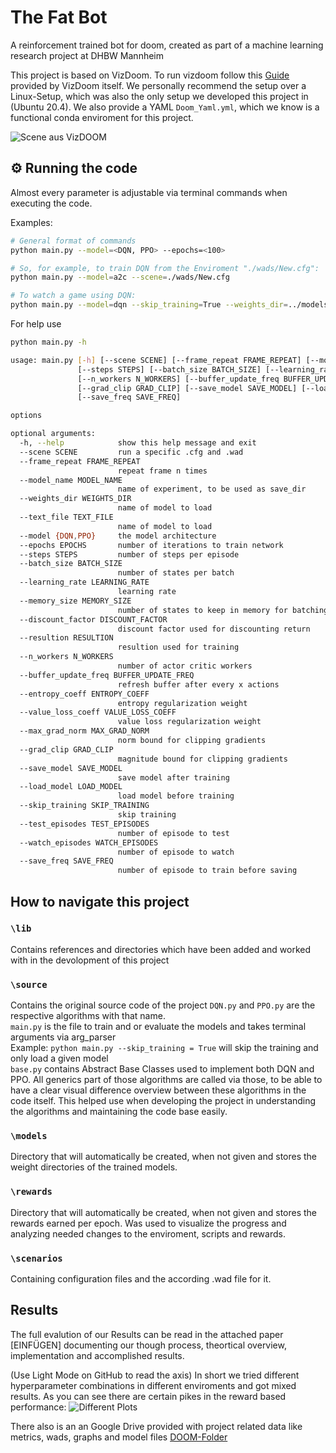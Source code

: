 # The Fat Bot
A reinforcement trained bot for doom, created as part of a machine learning research project at DHBW Mannheim

This project is based on VizDoom. To run vizdoom follow this [Guide](https://github.com/mwydmuch/ViZDoom/blob/master/doc/Building.md#linux_build) provided by VizDoom itself.
We personally recommend the setup over a Linux-Setup, which was also the only setup we developed this project in (Ubuntu 20.4).
We also provide a YAML `Doom_Yaml.yml`, which we know is a functional conda enviroment for this project.

![Scene aus VizDOOM](https://i.imgur.com/lHclExd.png)


## ⚙️ Running the code
Almost every parameter is adjustable via terminal commands when executing the code.

Examples:
```sh
# General format of commands
python main.py --model=<DQN, PPO> --epochs=<100>

# So, for example, to train DQN from the Enviroment "./wads/New.cfg":
python main.py --model=a2c --scene=./wads/New.cfg

# To watch a game using DQN:
python main.py --model=dqn --skip_training=True --weights_dir=../models/DuelQ_from_basic.pth
```
For help use 
```sh
python main.py -h

usage: main.py [-h] [--scene SCENE] [--frame_repeat FRAME_REPEAT] [--model_name MODEL_NAME] [--weights_dir WEIGHTS_DIR] [--text_file TEXT_FILE] [--model {DQN,PPO}] [--epochs EPOCHS]
               [--steps STEPS] [--batch_size BATCH_SIZE] [--learning_rate LEARNING_RATE] [--memory_size MEMORY_SIZE] [--discount_factor DISCOUNT_FACTOR] [--resultion RESULTION]
               [--n_workers N_WORKERS] [--buffer_update_freq BUFFER_UPDATE_FREQ] [--entropy_coeff ENTROPY_COEFF] [--value_loss_coeff VALUE_LOSS_COEFF] [--max_grad_norm MAX_GRAD_NORM]
               [--grad_clip GRAD_CLIP] [--save_model SAVE_MODEL] [--load_model LOAD_MODEL] [--skip_training SKIP_TRAINING] [--test_episodes TEST_EPISODES] [--watch_episodes WATCH_EPISODES]
               [--save_freq SAVE_FREQ]

options

optional arguments:
  -h, --help            show this help message and exit
  --scene SCENE         run a specific .cfg and .wad
  --frame_repeat FRAME_REPEAT
                        repeat frame n times
  --model_name MODEL_NAME
                        name of experiment, to be used as save_dir
  --weights_dir WEIGHTS_DIR
                        name of model to load
  --text_file TEXT_FILE
                        name of model to load
  --model {DQN,PPO}     the model architecture
  --epochs EPOCHS       number of iterations to train network
  --steps STEPS         number of steps per episode
  --batch_size BATCH_SIZE
                        number of states per batch
  --learning_rate LEARNING_RATE
                        learning rate
  --memory_size MEMORY_SIZE
                        number of states to keep in memory for batching
  --discount_factor DISCOUNT_FACTOR
                        discount factor used for discounting return
  --resultion RESULTION
                        resultion used for training
  --n_workers N_WORKERS
                        number of actor critic workers
  --buffer_update_freq BUFFER_UPDATE_FREQ
                        refresh buffer after every x actions
  --entropy_coeff ENTROPY_COEFF
                        entropy regularization weight
  --value_loss_coeff VALUE_LOSS_COEFF
                        value loss regularization weight
  --max_grad_norm MAX_GRAD_NORM
                        norm bound for clipping gradients
  --grad_clip GRAD_CLIP
                        magnitude bound for clipping gradients
  --save_model SAVE_MODEL
                        save model after training
  --load_model LOAD_MODEL
                        load model before training
  --skip_training SKIP_TRAINING
                        skip training
  --test_episodes TEST_EPISODES
                        number of episode to test
  --watch_episodes WATCH_EPISODES
                        number of episode to watch
  --save_freq SAVE_FREQ
                        number of episode to train before saving
```
## How to navigate this project
### `\lib`
Contains references and directories which have been added and worked with in the devolopment of this project

### `\source`
Contains the original source code of the project
`DQN.py` and `PPO.py` are the respective algorithms with that name.\
`main.py` is the file to train and or evaluate the models and takes terminal arguments via arg_parser\
Example: `python main.py --skip_training = True` will skip the training and only load a given model\
`base.py` contains Abstract Base Classes used to implement both DQN and PPO. All generics part of those algorithms are called via those,
to be able to have a clear visual difference overview between these algorithms in the code itself. This helped use when developing the project in understanding
the algorithms and maintaining the code base easily.

### `\models`
Directory that will automatically be created, when not given and stores the weight directories of the trained models.

### `\rewards`
Directory that will automatically be created, when not given and stores the rewards earned per epoch. Was used to visualize the progress and analyzing needed changes to the enviroment, scripts and rewards.

### `\scenarios`
Containing configuration files and the according .wad file for it.

## Results
The full evalution of our Results can be read in the attached paper [EINFÜGEN] documenting our though process, theortical overview, implementation and accomplished results.

(Use Light Mode on GitHub to read the axis)
In short we tried different hyperparameter combinations in different enviroments and got mixed results.
As you can see there are certain pikes in the reward based performance:
![Different Plots](https://user-images.githubusercontent.com/46927512/127165861-e5167b0c-4c64-4958-8afb-f92156f25123.png)

There also is an an Google Drive provided with project related data like metrics, wads, graphs and model files [DOOM-Folder](https://drive.google.com/drive/folders/1rHizC5ppqcJWElBOVd-HAEOcjqUoW5lT?usp=sharing)
